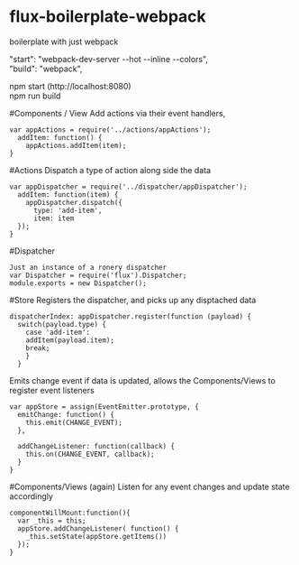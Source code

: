 # flux-boilerplate-webpack
boilerplate with just webpack

"start": "webpack-dev-server --hot --inline --colors", <br/>
"build": "webpack",

npm start (http://localhost:8080)<br/>
npm run build


#Components / View
Add actions via their event handlers,
```
var appActions = require('../actions/appActions');
  addItem: function() {
    appActions.addItem(item);
}
```
  
#Actions
Dispatch a type of action along side the data
```
var appDispatcher = require('../dispatcher/appDispatcher');
  addItem: function(item) {
    appDispatcher.dispatch({
      type: 'add-item',
      item: item
  });
}
```

#Dispatcher
```
Just an instance of a ronery dispatcher 
var Dispatcher = require('flux').Dispatcher;
module.exports = new Dispatcher();
```

#Store
Registers the dispatcher, and picks up any disptached data
```
dispatcherIndex: appDispatcher.register(function (payload) {
  switch(payload.type) {
    case 'add-item':
    addItem(payload.item);
    break;
    }
  }
```   
  Emits change event if data is updated, allows the Components/Views to register event listeners
```  
var appStore = assign(EventEmitter.prototype, {
  emitChange: function() {
    this.emit(CHANGE_EVENT);
  },

  addChangeListener: function(callback) {
    this.on(CHANGE_EVENT, callback);
  }
}
```

#Components/Views (again)
Listen for any event changes and update state accordingly
```
componentWillMount:function(){
  var _this = this;
  appStore.addChangeListener( function() {
    _this.setState(appStore.getItems())
  });
}
```
